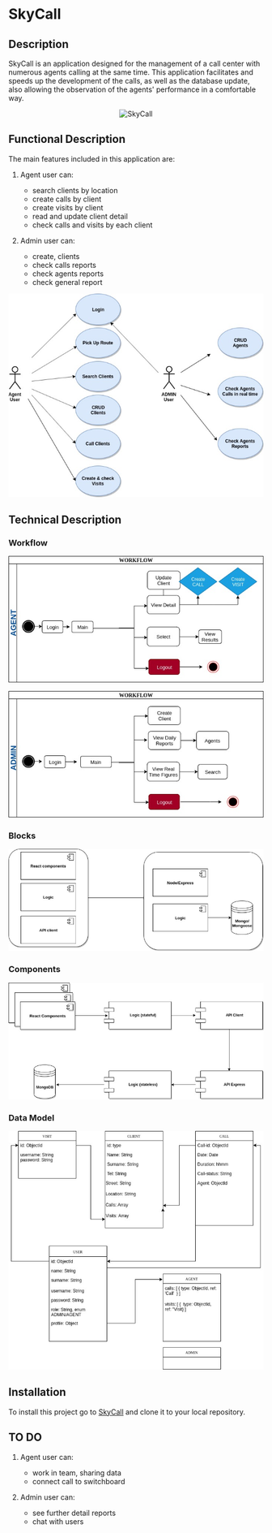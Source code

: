# SkyCall

## Description

SkyCall is an application designed for the management of a call center with numerous agents calling at the same time.
This application facilitates and speeds up the development of the calls, as well as the database update, also allowing the observation of the agents' performance in a comfortable way.

<center>

![SkyCall](https://media.giphy.com/media/eJ2EUV0S00PTy/giphy.gif)


</center>

## Functional Description

The main features included in this application are:

1. Agent user can:

    - search clients by location 
    - create calls by client
    - create visits by client 
    - read and update client detail
    - check calls and visits by each client

2. Admin user can:

    - create, clients
    - check calls reports 
    - check agents reports
    - check general report 

<center>

![Use Cases](user-cases.jpg)

</center>

## Technical Description

### Workflow

![Agent Workflow](agent.jpg)

![Admin Workflow](admin.jpg)

### Blocks
![Blocks](Blocks.jpg)

### Components

![Components](components.jpg)

### Data Model

![data-model](data-model.jpg)

## Installation

To install this project go to [SkyCall](https://github.com/manoli2013/skycall.git) and clone it to your local repository.


## TO DO

1. Agent user can:

    - work in team, sharing data 
    - connect call to switchboard

2. Admin user can:

    - see further detail reports
    - chat with users




